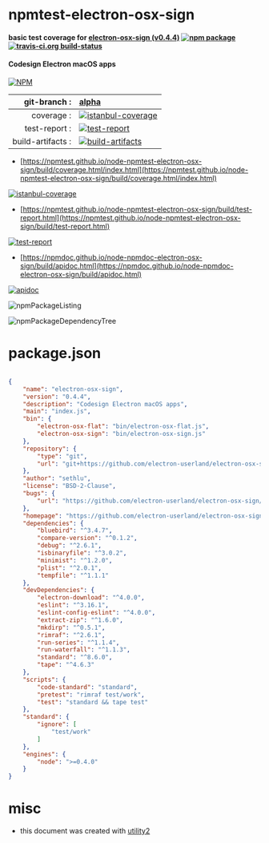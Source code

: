 # npmtest-electron-osx-sign

#### basic test coverage for  [electron-osx-sign (v0.4.4)](https://github.com/electron-userland/electron-osx-sign)  [![npm package](https://img.shields.io/npm/v/npmtest-electron-osx-sign.svg?style=flat-square)](https://www.npmjs.org/package/npmtest-electron-osx-sign) [![travis-ci.org build-status](https://api.travis-ci.org/npmtest/node-npmtest-electron-osx-sign.svg)](https://travis-ci.org/npmtest/node-npmtest-electron-osx-sign)

#### Codesign Electron macOS apps

[![NPM](https://nodei.co/npm/electron-osx-sign.png?downloads=true&downloadRank=true&stars=true)](https://www.npmjs.com/package/electron-osx-sign)

| git-branch : | [alpha](https://github.com/npmtest/node-npmtest-electron-osx-sign/tree/alpha)|
|--:|:--|
| coverage : | [![istanbul-coverage](https://npmtest.github.io/node-npmtest-electron-osx-sign/build/coverage.badge.svg)](https://npmtest.github.io/node-npmtest-electron-osx-sign/build/coverage.html/index.html)|
| test-report : | [![test-report](https://npmtest.github.io/node-npmtest-electron-osx-sign/build/test-report.badge.svg)](https://npmtest.github.io/node-npmtest-electron-osx-sign/build/test-report.html)|
| build-artifacts : | [![build-artifacts](https://npmtest.github.io/node-npmtest-electron-osx-sign/glyphicons_144_folder_open.png)](https://github.com/npmtest/node-npmtest-electron-osx-sign/tree/gh-pages/build)|

- [https://npmtest.github.io/node-npmtest-electron-osx-sign/build/coverage.html/index.html](https://npmtest.github.io/node-npmtest-electron-osx-sign/build/coverage.html/index.html)

[![istanbul-coverage](https://npmtest.github.io/node-npmtest-electron-osx-sign/build/screenCapture.buildCi.browser.%252Ftmp%252Fbuild%252Fcoverage.lib.html.png)](https://npmtest.github.io/node-npmtest-electron-osx-sign/build/coverage.html/index.html)

- [https://npmtest.github.io/node-npmtest-electron-osx-sign/build/test-report.html](https://npmtest.github.io/node-npmtest-electron-osx-sign/build/test-report.html)

[![test-report](https://npmtest.github.io/node-npmtest-electron-osx-sign/build/screenCapture.buildCi.browser.%252Ftmp%252Fbuild%252Ftest-report.html.png)](https://npmtest.github.io/node-npmtest-electron-osx-sign/build/test-report.html)

- [https://npmdoc.github.io/node-npmdoc-electron-osx-sign/build/apidoc.html](https://npmdoc.github.io/node-npmdoc-electron-osx-sign/build/apidoc.html)

[![apidoc](https://npmdoc.github.io/node-npmdoc-electron-osx-sign/build/screenCapture.buildCi.browser.%252Ftmp%252Fbuild%252Fapidoc.html.png)](https://npmdoc.github.io/node-npmdoc-electron-osx-sign/build/apidoc.html)

![npmPackageListing](https://npmtest.github.io/node-npmtest-electron-osx-sign/build/screenCapture.npmPackageListing.svg)

![npmPackageDependencyTree](https://npmtest.github.io/node-npmtest-electron-osx-sign/build/screenCapture.npmPackageDependencyTree.svg)



# package.json

```json

{
    "name": "electron-osx-sign",
    "version": "0.4.4",
    "description": "Codesign Electron macOS apps",
    "main": "index.js",
    "bin": {
        "electron-osx-flat": "bin/electron-osx-flat.js",
        "electron-osx-sign": "bin/electron-osx-sign.js"
    },
    "repository": {
        "type": "git",
        "url": "git+https://github.com/electron-userland/electron-osx-sign.git"
    },
    "author": "sethlu",
    "license": "BSD-2-Clause",
    "bugs": {
        "url": "https://github.com/electron-userland/electron-osx-sign/issues"
    },
    "homepage": "https://github.com/electron-userland/electron-osx-sign",
    "dependencies": {
        "bluebird": "^3.4.7",
        "compare-version": "^0.1.2",
        "debug": "^2.6.1",
        "isbinaryfile": "^3.0.2",
        "minimist": "^1.2.0",
        "plist": "^2.0.1",
        "tempfile": "^1.1.1"
    },
    "devDependencies": {
        "electron-download": "^4.0.0",
        "eslint": "^3.16.1",
        "eslint-config-eslint": "^4.0.0",
        "extract-zip": "^1.6.0",
        "mkdirp": "^0.5.1",
        "rimraf": "^2.6.1",
        "run-series": "^1.1.4",
        "run-waterfall": "^1.1.3",
        "standard": "^8.6.0",
        "tape": "^4.6.3"
    },
    "scripts": {
        "code-standard": "standard",
        "pretest": "rimraf test/work",
        "test": "standard && tape test"
    },
    "standard": {
        "ignore": [
            "test/work"
        ]
    },
    "engines": {
        "node": ">=0.4.0"
    }
}
```



# misc
- this document was created with [utility2](https://github.com/kaizhu256/node-utility2)
